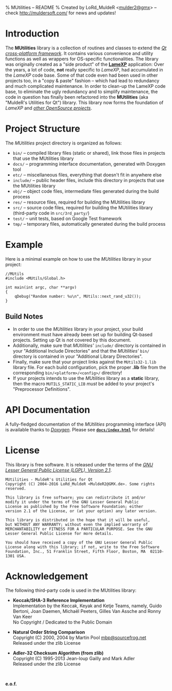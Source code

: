 % MUtilities &ndash; README
% Created by LoRd_MuldeR &lt;<mulder2@gmx>&gt; &ndash; check <http://muldersoft.com/> for news and updates!

# Introduction #

The **MUtilities** library is a collection of routines and classes to extend the [*Qt cross-platform framework*](http://qt-project.org/). It contains various convenience and utility functions as well as wrappers for OS-specific functionalities. The library was originally created as a "side product" of the [**LameXP**](http://lamexp.sourceforge.net/) application: Over the years, a lot of code, **not** really specific to *LameXP*, had accumulated in the *LameXP* code base. Some of that code even had been used in other projects too, in a "copy & paste" fashion &ndash; which had lead to redundancy and much complicated maintenance. In order to clean-up the LameXP code base, to eliminate the ugly redundancy and to simplify maintenance, the code in question has finally been refactored into the **MUtilities** (aka "MuldeR's Utilities for Qt") library. This library now forms the foundation of *LameXP* and [*other OpenSource projects*](https://github.com/lordmulder).


# Project Structure

The *MUtilities* project directory is organized as follows:

* `bin/` &ndash; compiled library files (static or shared), link those files in projects that use the MUtilities library
* `docs/` &ndash; programming interface documentation, generated with Doxygen tool
* `etc/` &ndash; miscellaneous files, everything that doesn't fit in anywhere else
* `include/` &ndash; public header files, include this directory in projects that use the MUtilities library
* `obj/` &ndash; object code files, intermediate files generated during the build process
* `res/` &ndash; resource files, required for building the MUtilities library
* `src/` &ndash; source code files, required for building the MUtilities library (third-party code in `src/3rd_party/`)
* `test/` &ndash; unit tests, based on Google Test framework
* `tmp/` &ndash; temporary files, automatically generated during the build process


# Example

Here is a minimal example on how to use the *MUtilities* library in your project:

    //MUtils
    #include <MUtils/Global.h>
    
    int main(int argc, char **argv)
    {
        qDebug("Random number: %u\n", MUtils::next_rand_u32());
    }

## Build Notes

* In order to use the *MUtilities* library in your project, your build environment must have already been set up for building Qt-based projects. Setting up Qt is *not* covered by this document.
* Additionally, make sure that *MUtilities'* `include/` directory is contained in your "Additional Include Directories" and that the *MUtilities'* `bin/` directory is contained in your "Additional Library Directories".
* Finally, make sure that your project links against the `MUtils32-1.lib` library file. For each build configuration, pick the proper **.lib** file from the corresponding `bin/<platform>/<config>/` directory!
* If your projects intends to use the *MUtilities* library as a **static** library, then the macro `MUTILS_STATIC_LIB` *must* be added to your project's "Preprocessor Definitions".


# API Documentation

A fully-fledged documentation of the *MUtilities* programming interface (API) is available thanks to [*Doxygen*](http://www.stack.nl/~dimitri/doxygen/). Please see [**`docs/index.html`**](docs/index.html) for details!


# License

This library is free software. It is released under the terms of the [*GNU Lesser General Public License (LGPL), Version 2.1*](https://www.gnu.org/licenses/lgpl-2.1.html).

    MUtilities - MuldeR's Utilities for Qt
    Copyright (C) 2004-2016 LoRd_MuldeR <MuldeR2@GMX.de>. Some rights reserved.
    
    This library is free software; you can redistribute it and/or
    modify it under the terms of the GNU Lesser General Public
    License as published by the Free Software Foundation; either
    version 2.1 of the License, or (at your option) any later version.
    
    This library is distributed in the hope that it will be useful,
    but WITHOUT ANY WARRANTY; without even the implied warranty of
    MERCHANTABILITY or FITNESS FOR A PARTICULAR PURPOSE. See the GNU
    Lesser General Public License for more details.
    
    You should have received a copy of the GNU Lesser General Public
    License along with this library; if not, write to the Free Software
    Foundation, Inc., 51 Franklin Street, Fifth Floor, Boston, MA  02110-1301 USA.


# Acknowledgement

The following third-party code is used in the MUtilities library:

* **Keccak/SHA-3 Reference Implementation**  
  Implementation by the Keccak, Keyak and Ketje Teams, namely, Guido Bertoni, Joan Daemen, Michaël Peeters, Gilles Van Assche and Ronny Van Keer  
  No Copyright / Dedicated to the Public Domain

* **Natural Order String Comparison**  
  Copyright (C) 2000, 2004 by Martin Pool <mbp@sourcefrog.net>  
  Released under the zlib License

* **Adler-32 Checksum Algorithm (from zlib)**  
  Copyright (C) 1995-2013 Jean-loup Gailly and Mark Adler  
  Released under the zlib License

&nbsp;  

**e.o.f.**
